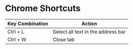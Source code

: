 # Chrome Shortcuts

| Key Combination | Action |
| --- | --- |
| Ctrl + L | Select all text in the address bar |
| Ctrl + W | Close tab |
